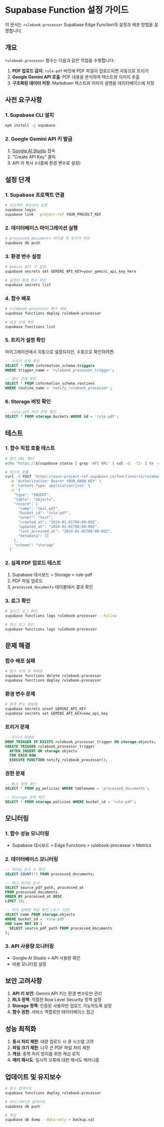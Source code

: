 # Supabase Function 설정 가이드

이 문서는 `rulebook-processor` Supabase Edge Function의 설정과 배포 방법을 설명합니다.

## 개요

`rulebook-processor` 함수는 다음과 같은 작업을 수행합니다:

1. **PDF 업로드 감지**: `rule-pdf` 버킷에 PDF 파일이 업로드되면 자동으로 트리거
2. **Google Gemini API 호출**: PDF 내용을 분석하여 텍스트와 이미지 추출
3. **구조화된 데이터 저장**: Markdown 텍스트와 이미지 설명을 데이터베이스에 저장

## 사전 요구사항

### 1. Supabase CLI 설치

```bash
npm install -g supabase
```

### 2. Google Gemini API 키 발급

1. [Google AI Studio](https://makersuite.google.com/app/apikey) 접속
2. "Create API Key" 클릭
3. API 키 복사 (나중에 환경 변수로 설정)

## 설정 단계

### 1. Supabase 프로젝트 연결

```bash
# 프로젝트 루트에서 실행
supabase login
supabase link --project-ref YOUR_PROJECT_REF
```

### 2. 데이터베이스 마이그레이션 실행

```bash
# processed_documents 테이블 및 트리거 생성
supabase db push
```

### 3. 환경 변수 설정

```bash
# Gemini API 키 설정
supabase secrets set GEMINI_API_KEY=your_gemini_api_key_here

# 설정된 환경 변수 확인
supabase secrets list
```

### 4. 함수 배포

```bash
# rulebook-processor 함수 배포
supabase functions deploy rulebook-processor

# 배포 상태 확인
supabase functions list
```

### 5. 트리거 설정 확인

마이그레이션에서 자동으로 설정되지만, 수동으로 확인하려면:

```sql
-- 트리거 존재 확인
SELECT * FROM information_schema.triggers 
WHERE trigger_name = 'rulebook_processor_trigger';

-- 함수 존재 확인
SELECT * FROM information_schema.routines 
WHERE routine_name = 'notify_rulebook_processor';
```

### 6. Storage 버킷 확인

```sql
-- rule-pdf 버킷 존재 확인
SELECT * FROM storage.buckets WHERE id = 'rule-pdf';
```

## 테스트

### 1. 함수 직접 호출 테스트

```bash
# 함수 URL 확인
echo "https://$(supabase status | grep 'API URL' | cut -d: -f2- | tr -d ' ')/functions/v1/rulebook-processor"

# 테스트 호출
curl -X POST 'https://your-project-ref.supabase.co/functions/v1/rulebook-processor' \
  -H 'Authorization: Bearer YOUR_ANON_KEY' \
  -H 'Content-Type: application/json' \
  -d '{
    "type": "INSERT",
    "table": "objects",
    "record": {
      "name": "test.pdf",
      "bucket_id": "rule-pdf",
      "owner": "test",
      "created_at": "2024-01-01T00:00:00Z",
      "updated_at": "2024-01-01T00:00:00Z",
      "last_accessed_at": "2024-01-01T00:00:00Z",
      "metadata": {}
    },
    "schema": "storage"
  }'
```

### 2. 실제 PDF 업로드 테스트

1. Supabase 대시보드 > Storage > rule-pdf
2. PDF 파일 업로드
3. `processed_documents` 테이블에서 결과 확인

### 3. 로그 확인

```bash
# 실시간 로그 확인
supabase functions logs rulebook-processor --follow

# 최근 로그 확인
supabase functions logs rulebook-processor
```

## 문제 해결

### 함수 배포 실패

```bash
# 함수 삭제 후 재배포
supabase functions delete rulebook-processor
supabase functions deploy rulebook-processor
```

### 환경 변수 문제

```bash
# 환경 변수 재설정
supabase secrets unset GEMINI_API_KEY
supabase secrets set GEMINI_API_KEY=new_api_key
```

### 트리거 문제

```sql
-- 트리거 재생성
DROP TRIGGER IF EXISTS rulebook_processor_trigger ON storage.objects;
CREATE TRIGGER rulebook_processor_trigger
  AFTER INSERT ON storage.objects
  FOR EACH ROW
  EXECUTE FUNCTION notify_rulebook_processor();
```

### 권한 문제

```sql
-- RLS 정책 확인
SELECT * FROM pg_policies WHERE tablename = 'processed_documents';

-- Storage 정책 확인
SELECT * FROM storage.policies WHERE bucket_id = 'rule-pdf';
```

## 모니터링

### 1. 함수 성능 모니터링

- Supabase 대시보드 > Edge Functions > rulebook-processor > Metrics

### 2. 데이터베이스 모니터링

```sql
-- 처리된 문서 수 확인
SELECT COUNT(*) FROM processed_documents;

-- 최근 처리된 문서
SELECT source_pdf_path, processed_at 
FROM processed_documents 
ORDER BY processed_at DESC 
LIMIT 10;

-- 처리 실패한 파일 확인 (로그 기반)
SELECT name FROM storage.objects 
WHERE bucket_id = 'rule-pdf' 
AND name NOT IN (
  SELECT source_pdf_path FROM processed_documents
);
```

### 3. API 사용량 모니터링

- Google AI Studio > API 사용량 확인
- 비용 모니터링 설정

## 보안 고려사항

1. **API 키 보안**: Gemini API 키는 환경 변수로만 관리
2. **RLS 정책**: 적절한 Row Level Security 정책 설정
3. **Storage 정책**: 인증된 사용자만 업로드 가능하도록 설정
4. **함수 권한**: 서비스 역할로만 데이터베이스 접근

## 성능 최적화

1. **동시 처리 제한**: 대량 업로드 시 큐 시스템 고려
2. **파일 크기 제한**: 너무 큰 PDF 파일 처리 제한
3. **캐싱**: 중복 처리 방지를 위한 캐싱 로직
4. **에러 재시도**: 일시적 오류에 대한 재시도 메커니즘

## 업데이트 및 유지보수

```bash
# 함수 업데이트
supabase functions deploy rulebook-processor

# 마이그레이션 업데이트
supabase db push

# 백업
supabase db dump --data-only > backup.sql
```
